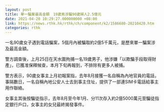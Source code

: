 ```yaml
---
layout: post
title: 單一騙案最高金額　19歲男涉騙90歲婦人2.5億元
date: 2021-04-20 10:29:27.000000000 +08:00
link: https://news.rthk.hk/rthk/ch/component/k2/1586680-20210420.htm
categories: rthk
---
```


一名90歲女子遇到電話騙案，5個月內被騙取約2億5千萬元，是歷來單一騙案涉及最高金額。

警方調查後，上月25日在天水圍拘捕一名19歲男子，他涉嫌「以欺騙手段取得財產」，已獲准保釋候查，本月下旬再報到，不排除有更多人被捕。

警方表示，90歲女事主上月初報案指，去年8月接獲一名自稱為內地官員的電話，事隔數日，一名自稱內地公安人士去到事主住址，提供了一部連SIM卡電話給事主用作聯絡。

女事主其後按騙徒指示，去年8月至今年1月、分11次存入約2億5000萬元至騙徒指定銀行戶口，女事主的女兒最終揭發事件。
